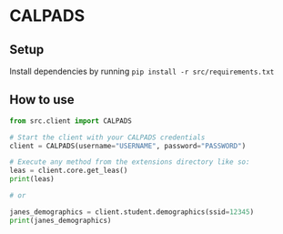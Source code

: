 # CALPADS

## Setup

Install dependencies by running `pip install -r src/requirements.txt`

##  How to use

```python
from src.client import CALPADS

# Start the client with your CALPADS credentials
client = CALPADS(username="USERNAME", password="PASSWORD")

# Execute any method from the extensions directory like so:
leas = client.core.get_leas()
print(leas)

# or

janes_demographics = client.student.demographics(ssid=12345)
print(janes_demographics)
```